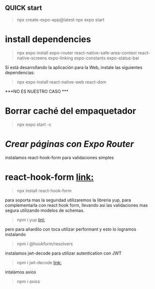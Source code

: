 ## QUICK start
> npx create-expo-app@latest
> npx expo start

# install dependencies
> npx expo install expo-router react-native-safe-area-context react-native-screens expo-linking expo-constants expo-status-bar

Si está desarrollando la aplicación para la Web, instale las siguientes dependencias:
> npx expo install react-native-web react-dom

***NO ES NUESTRO CASO ***

# Borrar caché del empaquetador
> npx expo start -c

# ***Crear páginas con Expo Router***

instalamos react-hook-form para validaciones simples
# react-hook-form [link:](https://react-hook-form.com/)
> npx install react-hook-form

para soporta mas la seguridad utilizaremos la libreria yup, para complementarla con react hook form, 
llevando asi las validaciones mas segura utilizando modelos de schemas.

> npm i yup [linl:](https://www.npmjs.com/package/yup)

pero para añardilo con toca utilizar performant y esto lo logramos instalando
> npm i @hookform/resolvers

instalamos jwt-decode para utilizar autentication con JWT
> npm i jwt-decode [link:](https://www.npmjs.com/package/jwt-decode)

intalamos axios
> npm i axios